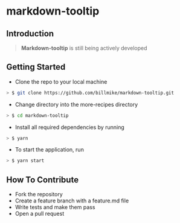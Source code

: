 # markdown-tooltip

## Introduction

> **Markdown-tooltip** is still being actively developed

## Getting Started
* Clone the repo to your local machine

```sh
> $ git clone https://github.com/billmike/markdown-tooltip.git
```

* Change directory into the more-recipes directory

```sh
> $ cd markdown-tooltip
```

* Install all required dependencies by running

```sh
> $ yarn
```

* To start the application, run

```sh
> $ yarn start
```

## How To Contribute

* Fork the repository
* Create a feature branch with a feature.md file
* Write tests and make them pass
* Open a pull request
